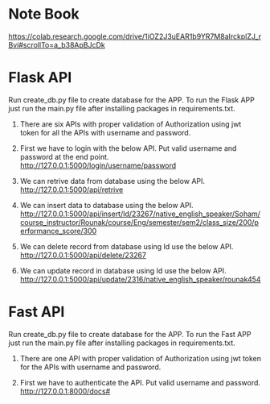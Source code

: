 # Note Book

https://colab.research.google.com/drive/1iOZ2J3uEAR1b9YR7M8aIrckplZJ_rBvi#scrollTo=a_b38ApBJcDk


# Flask API

Run create_db.py file to create database for the APP.
To run the Flask APP just run the main.py file after installing packages in requirements.txt.


1. There are six APIs with proper validation of Authorization using jwt token for all the APIs with username and password.

2. First we have to login with the below API. Put valid username and password at the end point.
      http://127.0.0.1:5000/login/username/password
      
3. We can retrive data from database using the below API.
      http://127.0.0.1:5000/api/retrive

4. We can insert data to database using the below API.
      http://127.0.0.1:5000/api/insert/Id/23267/native_english_speaker/Soham/course_instructor/Rounak/course/Eng/semester/sem2/class_size/200/performance_score/300
      
5. We can delete record from database using Id use the below API.
      http://127.0.0.1:5000/api/delete/23267
      
6. We can update record in database using Id use the below API.
      http://127.0.0.1:5000/api/update/2316/native_english_speaker/rounak454
      
   
# Fast API

Run create_db.py file to create database for the APP.
To run the Fast APP just run the main.py file after installing packages in requirements.txt.

1. There are one API with proper validation of Authorization using jwt token for the APIs with username and password.

2. First we have to authenticate the API. Put valid username and password.
      http://127.0.0.1:8000/docs#
      
      
